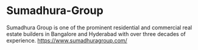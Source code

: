 # Sumadhura-Group
Sumadhura Group is one of the prominent residential and commercial real estate builders in Bangalore and Hyderabad with over three decades of experience.
https://www.sumadhuragroup.com/
